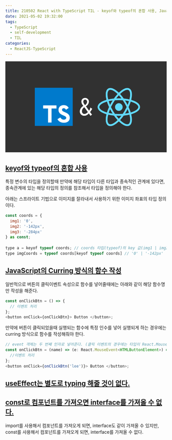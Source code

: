 ```yaml
---
title: 210502 React with TypeScript TIL - keyof와 typeof의 혼합 사용, JavaScript의 Curring 방식의 함수 작성
date: 2021-05-02 19:32:00
tags:
  - TypeScript
  - self-development
  - TIL
categories:
  - ReactJS-TypeScript
---
```


<div align="center">
  <img src="/images/post_images/ts-and-react.png" alt="React with TypeScript"/>
</div>

## <ins><b>keyof와 typeof의 혼합 사용</b></ins>

특정 변수의 타입을 정의할때 만약에 해당 타입이 다른 타입과 종속적인 관계에 있다면, 종속관계에 있는 해당 타입의 정의를 참조해서 타입을 정의해야 한다.

아래는 스프라이트 기법으로 이미지를 잘라내서 사용하기 위한 이미지 좌표의 타입 정의이다.

```javascript
const coords = {
  img1: '0',
  img2: '-142px',
  img3: '-284px'
} as const;

type a = keyof typeof coords; // coords 타입(typeof)의 key 값(img1 | img2 | img3)
type imgCoords = typeof coords[keyof typeof coords] // '0' | '-142px' | '-284px'
```

  <!-- more -->

## <ins><b>JavaScript의 Curring 방식의 함수 작성</b></ins>

일반적으로 버튼의 클릭이벤트 속성으로 함수를 넣어줄때에는 아래와 같이 해당 함수명만 작성을 해준다.

```javascript
const onClickBtn = () => {
  // 이벤트 처리
};
<button onClick={onClickBtn}> Button </button>;
```

만약에 버튼이 클릭되었을때 실행되는 함수에 특정 인수를 넣어 실행되게 하는 경우에는 curring 방식으로 함수를 작성해줘야 한다.

```javascript
// event 객체는 두 번째 인자로 넣어준다. (클릭 이벤트의 경우에는 타입이 React.MouseEvent)
const onClickBtn = (name) => (e: React.MouseEvent<HTMLButtonElement>) => {
  //이벤트 처리
};
<button onClick={onClickBtn('lee')}> Button </button>;
```

## <ins><b>useEffect는 별도로 typing 해줄 것이 없다.</b></ins>

## <ins><b>const로 컴포넌트를 가져오면 interface를 가져올 수 없다.</b></ins>

import를 사용해서 컴포넌트를 가져오게 되면, interface도 같이 가져올 수 있지만, const를 사용해서 컴포넌트를 가져오게 되면, interface를 가져올 수 없다.
